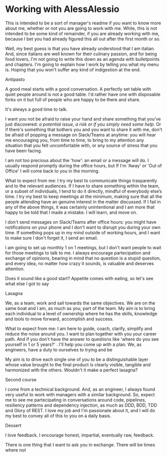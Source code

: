 # Working with AlessAlessio

This is intended to be a sort of manager's readme if you want to know more about me, whether or not you are going to work with me. 
While, this is not intended to be some kind of remainder, if you are already working with me, because I bet you had already figured this all out after the first month or so.

Well, my best guess is that you have already understood that I am italian. And, since italians are well known for their culinary passion, and for being food lovers, I'm not going to write this down as an agenda with bulletpoints and chapters. I'm going to explain how I work by telling you what my menu is. Hoping that you won't suffer any kind of indigestion at the end.


Antipasto

A good meal starts with a good conversation. A perfectly set table with quiet people around is not a good table. I'd rather have one with disposable forks on it but full of people who are happy to be there and share. 

It's always a good time to talk. 

I want you not be afraid to raise your hand and share something that you've just discovered: <em>a potential issue, a risk or if you simply need some help</em>.
Or if there's something that bothers you and you want to share it with me, don't be afraid of popping a message on Slack/Teams at anytime: you will hear me encouraging you, from time to time, to bring to my attention any situation that you felt uncomfortable with, or any source of stress that you have been facing.

I am not too precious about the 'how': an email or a message will do. I usually respond promptly during the office hours, but If I'm 'Away' or 'Out of Office' I will come back to you in the morning.

What to expect from me:
I try my best to communicate things trasparently and to the relevant audiences. If I have to share something within the team, or a subset of individuals, I tend to do it directly, mindful of everybody else’s time. 
I try my best to keep meetings at the minimum, making sure that all the people attending have an genuine interest in the matter discussed.
If I fail in any of the above things, it was certainly unintentional and I am more that happy to be told that I made a mistake. I will learn, and move on.

I don't send messages on Slack/Teams after office hours: you might have notifications on your phone and I don't want to disrupt you during your own time. 
If something pops up in my mind outside of working hours, and I want to make sure I don't forget it, I send an email. 

I am going to set up monthly 1 on 1 meetings, but I don't want people to wait for those meetings to talk to me. I always encourage partecipation and exchange of opinions, bearing in mind that no question is a stupid question, and every idea, no matter how crazy it sounds, is valuable and deserves attention. 

Does it sound like a good start? Appetite comes with eating, so let's see what else I got to say

Lasagna

We, as a team, work and sail towards the same objectives. We are on the same boat and I am, as much as you, part of the team. 
My aim is to bring each individual to a level of ownership where he has the skills, knowledge and tools to move forward, accomplish and success. 

What to expect from me:
I am here to guide, coach, clarify, simplify and reduce the noise around you. 
I want to plan together with you your career path. And if you don't have the answer to questions like 'where do you see yourself in 1 or 5 years?' . I'll help you come up with a plan.
We, as engineers, have a duty to ourselves to trying and be 



My aim is to drive each single one of you to be a distinguishable layer whose value brought to the final product is clearly visible, tangible and harmonized with the others. Wouldn't it make a perfect lasagna? 




Second course

I come from a technical background. And, as an engineer, I always found very useful to work with managers with a similar background. So, expect me to see me partecipating in conversations around code, pipelines, resiliency patterns and dependency injection, as much as DDD, BDD, TDD and Glory of REST. I love my job and I'm passionate about it, and I will do my best to convey all of this to you on a daily basis.


Dessert

I love feedback. I encourage honest, impartial, eventually raw, feedback.   



There is one thing that I want to ask you in exchange. There will be times where not
